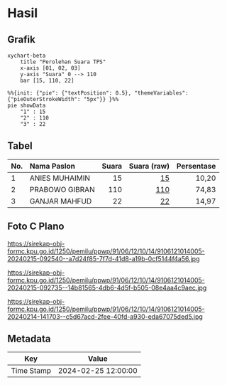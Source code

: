 # Hasil

## Grafik

```mermaid
xychart-beta
    title "Perolehan Suara TPS"
    x-axis [01, 02, 03]
    y-axis "Suara" 0 --> 110
    bar [15, 110, 22]
```

```mermaid
%%{init: {"pie": {"textPosition": 0.5}, "themeVariables": {"pieOuterStrokeWidth": "5px"}} }%%
pie showData
    "1" : 15
    "2" : 110
    "3" : 22
```

## Tabel

| No. | Nama Paslon    | Suara | Suara (raw) | Persentase |
|:--- |:-------------- | -----:| -----------:| ----------:|
| 1   | ANIES MUHAIMIN | 15    | [15][p-1]   | 10,20      |
| 2   | PRABOWO GIBRAN | 110   | [110][p-2]  | 74,83      |
| 3   | GANJAR MAHFUD  | 22    | [22][p-3]   | 14,97      |


[p-1]: https://github.com/gigit-pemilu/pemilu-2024-91-papua/blob/main/pilpres/hitung-suara/sub/91-papua/sub/06-biak-numfor/sub/12-samofa/sub/1014-anjareuw/sub/005-tps/sub/paslon-1.txt
[p-2]: https://github.com/gigit-pemilu/pemilu-2024-91-papua/blob/main/pilpres/hitung-suara/sub/91-papua/sub/06-biak-numfor/sub/12-samofa/sub/1014-anjareuw/sub/005-tps/sub/paslon-2.txt
[p-3]: https://github.com/gigit-pemilu/pemilu-2024-91-papua/blob/main/pilpres/hitung-suara/sub/91-papua/sub/06-biak-numfor/sub/12-samofa/sub/1014-anjareuw/sub/005-tps/sub/paslon-3.txt

## Foto C Plano

https://sirekap-obj-formc.kpu.go.id/1250/pemilu/ppwp/91/06/12/10/14/9106121014005-20240215-092540--a7d24f85-7f7d-41d8-a19b-0cf5144f4a56.jpg

https://sirekap-obj-formc.kpu.go.id/1250/pemilu/ppwp/91/06/12/10/14/9106121014005-20240215-092735--14b81565-4db6-4d5f-b505-08e4aa4c9aec.jpg

https://sirekap-obj-formc.kpu.go.id/1250/pemilu/ppwp/91/06/12/10/14/9106121014005-20240214-141703--c5d67acd-2fee-40fd-a930-eda67075ded5.jpg


## Metadata

| Key        | Value               |
| ---------- | ------------------- |
| Time Stamp | 2024-02-25 12:00:00 |



